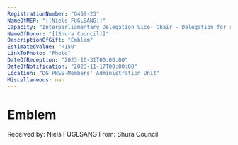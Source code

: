 ```yaml
---
RegistrationNumber: "G459-23"
NameOfMEP: "[[Niels FUGLSANG]]"
Capacity: "Interparliamentary Delegation Vice- Chair - Delegation for relations with the Arab Peninsula"
NameOfDonor: "[[Shura Council]]"
DescriptionOfGift: "Emblem"
EstimatedValue: "<150"
LinkToPhoto: "Photo"
DateOfReception: "2023-10-31T00:00:00"
DateOfNotification: "2023-11-17T00:00:00"
Location: "DG PRES-Members' Administration Unit"
Miscellaneous: nan
---
```


# Emblem

Received by: Niels FUGLSANG
From: Shura Council
